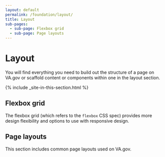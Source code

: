 ```yaml
---
layout: default
permalink: /foundation/layout/
title: Layout
sub-pages:
  - sub-page: Flexbox grid
  - sub-page: Page layouts
---
```


# Layout

<div class="va-introtext">
  You will find everything you need to build out the structure of a page on VA.gov or scaffold content or components within one in the layout section.
</div>

{% include _site-in-this-section.html %}

## Flexbox grid

The flexbox grid (which refers to the `flexbox` CSS spec) provides more design flexibility and options to use with responsive design.

## Page layouts

This section includes common page layouts used on VA.gov.